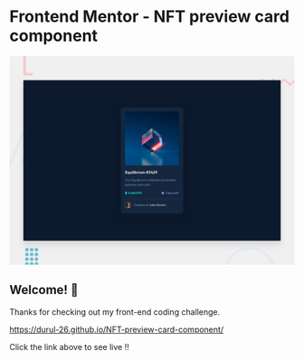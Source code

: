 # Frontend Mentor - NFT preview card component

![Design preview for the NFT preview card component coding challenge](./design/desktop-preview.jpg)

## Welcome! 👋

Thanks for checking out my front-end coding challenge.

https://durul-26.github.io/NFT-preview-card-component/

Click the link above to see live !!

